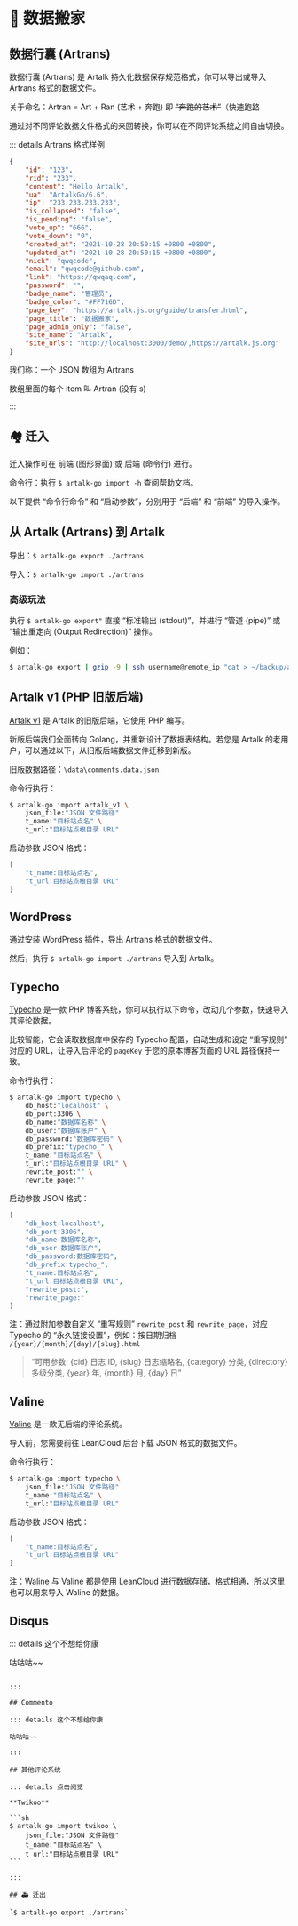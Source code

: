 # 🛬 数据搬家

## 数据行囊 (Artrans)

数据行囊 (Artrans) 是 Artalk 持久化数据保存规范格式，你可以导出或导入 Artrans 格式的数据文件。

关于命名：Artran = Art + Ran (艺术 + 奔跑) 即 ~~“奔跑的艺术”~~（快速跑路

通过对不同评论数据文件格式的来回转换，你可以在不同评论系统之间自由切换。

::: details Artrans 格式样例

```json
{
    "id": "123", 
    "rid": "233", 
    "content": "Hello Artalk", 
    "ua": "ArtalkGo/6.6", 
    "ip": "233.233.233.233",
    "is_collapsed": "false", 
    "is_pending": "false", 
    "vote_up": "666", 
    "vote_down": "0", 
    "created_at": "2021-10-28 20:50:15 +0800 +0800", 
    "updated_at": "2021-10-28 20:50:15 +0800 +0800", 
    "nick": "qwqcode", 
    "email": "qwqcode@github.com", 
    "link": "https://qwqaq.com", 
    "password": "", 
    "badge_name": "管理员", 
    "badge_color": "#FF716D", 
    "page_key": "https://artalk.js.org/guide/transfer.html", 
    "page_title": "数据搬家", 
    "page_admin_only": "false", 
    "site_name": "Artalk",
    "site_urls": "http://localhost:3000/demo/,https://artalk.js.org"
}
```

我们称：一个 JSON 数组为 Artrans

数组里面的每个 item 叫 Artran (没有 s)

:::


## 🏘 迁入

迁入操作可在 前端 (图形界面) 或 后端 (命令行) 进行。

命令行：执行 `$ artalk-go import -h` 查阅帮助文档。

以下提供 “命令行命令” 和 “启动参数”，分别用于 “后端” 和 “前端” 的导入操作。

## 从 Artalk (Artrans) 到 Artalk

导出：`$ artalk-go export ./artrans`

导入：`$ artalk-go import ./artrans`

### 高级玩法

执行 `$ artalk-go export"` 直接 “标准输出 (stdout)”，并进行 “管道 (pipe)” 或 “输出重定向 (Output Redirection)” 操作。

例如：

```sh
$ artalk-go export | gzip -9 | ssh username@remote_ip "cat > ~/backup/artrans.gz"
```

## Artalk v1 (PHP 旧版后端)

[Artalk v1](https://github.com/ArtalkJS/ArtalkPHP) 是 Artalk 的旧版后端，它使用 PHP 编写。

新版后端我们全面转向 Golang，并重新设计了数据表结构。若您是 Artalk 的老用户，可以通过以下，从旧版后端数据文件迁移到新版。

旧版数据路径：`\data\comments.data.json`

命令行执行：

```sh
$ artalk-go import artalk_v1 \
    json_file:"JSON 文件路径"
    t_name:"目标站点名" \
    t_url:"目标站点根目录 URL"
```

启动参数 JSON 格式：

```json
[
    "t_name:目标站点名",
    "t_url:目标站点根目录 URL"
]
```

## WordPress

通过安装 WordPress 插件，导出 Artrans 格式的数据文件。

然后，执行 `$ artalk-go import ./artrans` 导入到 Artalk。

## Typecho

[Typecho](http://typecho.org/) 是一款 PHP 博客系统，你可以执行以下命令，改动几个参数，快速导入其评论数据。

比较智能，它会读取数据库中保存的 Typecho 配置，自动生成和设定 “重写规则” 对应的 URL，让导入后评论的 `pageKey` 于您的原本博客页面的 URL 路径保持一致。

命令行执行：

```sh
$ artalk-go import typecho \
    db_host:"localhost" \
    db_port:3306 \
    db_name:"数据库名称" \
    db_user:"数据库账户" \
    db_password:"数据库密码" \
    db_prefix:"typecho_" \
    t_name:"目标站点名" \
    t_url:"目标站点根目录 URL" \
    rewrite_post:"" \
    rewrite_page:""
```

启动参数 JSON 格式：

```json
[
    "db_host:localhost",
    "db_port:3306",
    "db_name:数据库名称",
    "db_user:数据库账户",
    "db_password:数据库密码",
    "db_prefix:typecho_",
    "t_name:目标站点名",
    "t_url:目标站点根目录 URL",
    "rewrite_post:",
    "rewrite_page:"
]
```

注：通过附加参数自定义 “重写规则” `rewrite_post` 和 `rewrite_page`，对应 Typecho 的 “永久链接设置”，例如：按日期归档 `/{year}/{month}/{day}/{slug}.html`

> “可用参数: {cid} 日志 ID, {slug} 日志缩略名, {category} 分类, {directory} 多级分类, {year} 年, {month} 月, {day} 日”

## Valine

[Valine](https://github.com/xCss/Valine) 是一款无后端的评论系统。

导入前，您需要前往 LeanCloud 后台下载 JSON 格式的数据文件。

命令行执行：

```sh
$ artalk-go import typecho \
    json_file:"JSON 文件路径"
    t_name:"目标站点名" \
    t_url:"目标站点根目录 URL"
```

启动参数 JSON 格式：

```json
[
    "t_name:目标站点名",
    "t_url:目标站点根目录 URL"
]
```

注：[Waline](https://waline.js.org/) 与 Valine 都是使用 LeanCloud 进行数据存储，格式相通，所以这里也可以用来导入 Waline 的数据。

## Disqus

::: details 这个不想给你康

咕咕咕~~

~~~（它的数据文件是 XML 格式，邮箱还不能直接获取，好麻烦，懒得搞~~~

:::

## Commento

::: details 这个不想给你康

咕咕咕~~

:::

## 其他评论系统

::: details 点击阅览

**Twikoo**

```sh
$ artalk-go import twikoo \
    json_file:"JSON 文件路径"
    t_name:"目标站点名" \
    t_url:"目标站点根目录 URL"
```

:::

## 🚑 迁出

`$ artalk-go export ./artrans`
